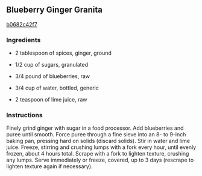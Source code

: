 ## Blueberry Ginger Granita

[b0682c42f7](http://www.epicurious.com/recipes/food/views/blueberry-ginger-granita-106540)

### Ingredients

 - 2 tablespoon of spices, ginger, ground

 - 1/2 cup of sugars, granulated

 - 3/4 pound of blueberries, raw

 - 3/4 cup of water, bottled, generic

 - 2 teaspoon of lime juice, raw

### Instructions

Finely grind ginger with sugar in a food processor. Add blueberries and puree until smooth. Force puree through a fine sieve into an 8- to 9-inch baking pan, pressing hard on solids (discard solids). Stir in water and lime juice. Freeze, stirring and crushing lumps with a fork every hour, until evenly frozen, about 4 hours total. Scrape with a fork to lighten texture, crushing any lumps. Serve immediately or freeze, covered, up to 3 days (rescrape to lighten texture again if necessary).